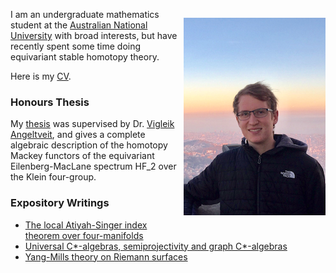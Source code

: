 <div>
    <p style="float: right;"><img src="./IMG_2098.PNG"> </p>
    <p>I am an undergraduate mathematics student at the <a href="https://www.anu.edu.au/">Australian National University</a> with broad interests, but have recently spent some time doing equivariant stable homotopy theory. </p>  
</div>

Here is my [CV](./CV.pdf).

### Honours Thesis

My [thesis](./thesis.pdf) was supervised by Dr. <a href="https://maths.anu.edu.au/people/academics/vigleik-angeltveit/">Vigleik Angeltveit</a>, and gives a complete algebraic description of the homotopy Mackey functors of the equivariant Eilenberg-MacLane spectrum HF_2 over the Klein four-group.

### Expository Writings

* [The local Atiyah-Singer index theorem over four-manifolds](./Atiyah-Singer_index_theorem.pdf)
* [Universal C\*-algebras, semiprojectivity and graph C\*-algebras](./Operator_algebras.pdf)
* [Yang-Mills theory on Riemann surfaces](./Yang-Mills_Riemann_surfaces.pdf)
